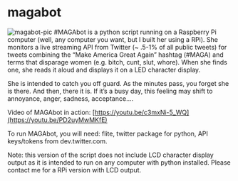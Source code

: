 # magabot
![magabot-pic](https://github.com/jesswhyte/magabot/blob/master/magabot.jpg)
#MAGAbot is a python script running on a Raspberry Pi computer (well, any computer you want, but I built her using a RPi). She monitors a live streaming API from Twitter (~ .5-1% of all public tweets) for tweets combining the “Make America Great Again” hashtag (#MAGA) and terms that disparage women (e.g. bitch, cunt, slut, whore). When she finds one, she reads it aloud and displays it on a LED character display. 

She is intended to catch you off guard. As the minutes pass, you forget she is there. And then, there it is. If it’s a busy day, this feeling may shift to annoyance, anger, sadness, acceptance….

Video of MAGAbot in action: [https://youtu.be/c3mxNi-5_WQ](https://youtu.be/PD2uyMwMKfE)

To run MAGAbot, you will need:
flite,
twitter package for python, 
API keys/tokens from dev.twitter.com.

Note: this version of the script does not include LCD character display output as it is intended to run on any computer with python installed. Please contact me for a RPi version with LCD output. 
